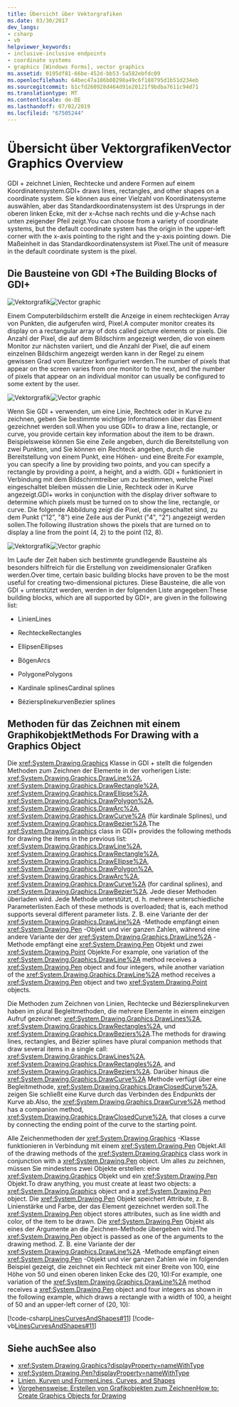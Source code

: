 ```yaml
---
title: Übersicht über Vektorgrafiken
ms.date: 03/30/2017
dev_langs:
- csharp
- vb
helpviewer_keywords:
- inclusive-inclusive endpoints
- coordinate systems
- graphics [Windows Forms], vector graphics
ms.assetid: 0195df81-66be-452d-bb53-5a582ebfdc09
ms.openlocfilehash: 64bec47a186b08298a49c6f188795d1b51d234eb
ms.sourcegitcommit: b1cfd260928d464d91e20121f9bdba7611c94d71
ms.translationtype: MT
ms.contentlocale: de-DE
ms.lasthandoff: 07/02/2019
ms.locfileid: "67505244"
---
```

# <a name="vector-graphics-overview"></a><span data-ttu-id="b6e54-102">Übersicht über Vektorgrafiken</span><span class="sxs-lookup"><span data-stu-id="b6e54-102">Vector Graphics Overview</span></span>
<span data-ttu-id="b6e54-103">GDI + zeichnet Linien, Rechtecke und andere Formen auf einem Koordinatensystem.</span><span class="sxs-lookup"><span data-stu-id="b6e54-103">GDI+ draws lines, rectangles, and other shapes on a coordinate system.</span></span> <span data-ttu-id="b6e54-104">Sie können aus einer Vielzahl von Koordinatensysteme auswählen, aber das Standardkoordinatensystem ist des Ursprungs in der oberen linken Ecke, mit der x-Achse nach rechts und die y-Achse nach unten zeigender Pfeil zeigt.</span><span class="sxs-lookup"><span data-stu-id="b6e54-104">You can choose from a variety of coordinate systems, but the default coordinate system has the origin in the upper-left corner with the x-axis pointing to the right and the y-axis pointing down.</span></span> <span data-ttu-id="b6e54-105">Die Maßeinheit in das Standardkoordinatensystem ist Pixel.</span><span class="sxs-lookup"><span data-stu-id="b6e54-105">The unit of measure in the default coordinate system is the pixel.</span></span>  
  
## <a name="the-building-blocks-of-gdi"></a><span data-ttu-id="b6e54-106">Die Bausteine von GDI +</span><span class="sxs-lookup"><span data-stu-id="b6e54-106">The Building Blocks of GDI+</span></span>  
 <span data-ttu-id="b6e54-107">![Vektorgrafik](./media/aboutgdip02-art01.gif "AboutGdip02_Art01")</span><span class="sxs-lookup"><span data-stu-id="b6e54-107">![Vector graphic](./media/aboutgdip02-art01.gif "AboutGdip02_Art01")</span></span>  
  
 <span data-ttu-id="b6e54-108">Einem Computerbildschirm erstellt die Anzeige in einem rechteckigen Array von Punkten, die aufgerufen wird, Pixel.</span><span class="sxs-lookup"><span data-stu-id="b6e54-108">A computer monitor creates its display on a rectangular array of dots called picture elements or pixels.</span></span> <span data-ttu-id="b6e54-109">Die Anzahl der Pixel, die auf dem Bildschirm angezeigt werden, die von einem Monitor zur nächsten variiert, und die Anzahl der Pixel, die auf einem einzelnen Bildschirm angezeigt werden kann in der Regel zu einem gewissen Grad vom Benutzer konfiguriert werden.</span><span class="sxs-lookup"><span data-stu-id="b6e54-109">The number of pixels that appear on the screen varies from one monitor to the next, and the number of pixels that appear on an individual monitor can usually be configured to some extent by the user.</span></span>  
  
 <span data-ttu-id="b6e54-110">![Vektorgrafik](./media/aboutgdip02-art02.gif "AboutGdip02_Art02")</span><span class="sxs-lookup"><span data-stu-id="b6e54-110">![Vector graphic](./media/aboutgdip02-art02.gif "AboutGdip02_Art02")</span></span>  
  
 <span data-ttu-id="b6e54-111">Wenn Sie GDI + verwenden, um eine Linie, Rechteck oder in Kurve zu zeichnen, geben Sie bestimmte wichtige Informationen über das Element gezeichnet werden soll.</span><span class="sxs-lookup"><span data-stu-id="b6e54-111">When you use GDI+ to draw a line, rectangle, or curve, you provide certain key information about the item to be drawn.</span></span> <span data-ttu-id="b6e54-112">Beispielsweise können Sie eine Zeile angeben, durch die Bereitstellung von zwei Punkten, und Sie können ein Rechteck angeben, durch die Bereitstellung von einem Punkt, eine Höhen- und eine Breite.</span><span class="sxs-lookup"><span data-stu-id="b6e54-112">For example, you can specify a line by providing two points, and you can specify a rectangle by providing a point, a height, and a width.</span></span> <span data-ttu-id="b6e54-113">GDI + funktioniert in Verbindung mit dem Bildschirmtreiber um zu bestimmen, welche Pixel eingeschaltet bleiben müssen die Linie, Rechteck oder in Kurve angezeigt.</span><span class="sxs-lookup"><span data-stu-id="b6e54-113">GDI+ works in conjunction with the display driver software to determine which pixels must be turned on to show the line, rectangle, or curve.</span></span> <span data-ttu-id="b6e54-114">Die folgende Abbildung zeigt die Pixel, die eingeschaltet sind, zu dem Punkt ("12", "8") eine Zeile aus der Punkt ("4", "2") angezeigt werden sollen.</span><span class="sxs-lookup"><span data-stu-id="b6e54-114">The following illustration shows the pixels that are turned on to display a line from the point (4, 2) to the point (12, 8).</span></span>  
  
 <span data-ttu-id="b6e54-115">![Vektorgrafik](./media/aboutgdip02-art03.gif "AboutGdip02_Art03")</span><span class="sxs-lookup"><span data-stu-id="b6e54-115">![Vector graphic](./media/aboutgdip02-art03.gif "AboutGdip02_Art03")</span></span>  
  
 <span data-ttu-id="b6e54-116">Im Laufe der Zeit haben sich bestimmte grundlegende Bausteine als besonders hilfreich für die Erstellung von zweidimensionaler Grafiken werden.</span><span class="sxs-lookup"><span data-stu-id="b6e54-116">Over time, certain basic building blocks have proven to be the most useful for creating two-dimensional pictures.</span></span> <span data-ttu-id="b6e54-117">Diese Bausteine, die alle von GDI + unterstützt werden, werden in der folgenden Liste angegeben:</span><span class="sxs-lookup"><span data-stu-id="b6e54-117">These building blocks, which are all supported by GDI+, are given in the following list:</span></span>  
  
- <span data-ttu-id="b6e54-118">Linien</span><span class="sxs-lookup"><span data-stu-id="b6e54-118">Lines</span></span>  
  
- <span data-ttu-id="b6e54-119">Rechtecke</span><span class="sxs-lookup"><span data-stu-id="b6e54-119">Rectangles</span></span>  
  
- <span data-ttu-id="b6e54-120">Ellipsen</span><span class="sxs-lookup"><span data-stu-id="b6e54-120">Ellipses</span></span>  
  
- <span data-ttu-id="b6e54-121">Bögen</span><span class="sxs-lookup"><span data-stu-id="b6e54-121">Arcs</span></span>  
  
- <span data-ttu-id="b6e54-122">Polygone</span><span class="sxs-lookup"><span data-stu-id="b6e54-122">Polygons</span></span>  
  
- <span data-ttu-id="b6e54-123">Kardinale splines</span><span class="sxs-lookup"><span data-stu-id="b6e54-123">Cardinal splines</span></span>  
  
- <span data-ttu-id="b6e54-124">Béziersplinekurven</span><span class="sxs-lookup"><span data-stu-id="b6e54-124">Bezier splines</span></span>  
  
## <a name="methods-for-drawing-with-a-graphics-object"></a><span data-ttu-id="b6e54-125">Methoden für das Zeichnen mit einem Graphikobjekt</span><span class="sxs-lookup"><span data-stu-id="b6e54-125">Methods For Drawing with a Graphics Object</span></span>  
 <span data-ttu-id="b6e54-126">Die <xref:System.Drawing.Graphics> Klasse in GDI + stellt die folgenden Methoden zum Zeichnen der Elemente in der vorherigen Liste: <xref:System.Drawing.Graphics.DrawLine%2A>, <xref:System.Drawing.Graphics.DrawRectangle%2A>, <xref:System.Drawing.Graphics.DrawEllipse%2A>, <xref:System.Drawing.Graphics.DrawPolygon%2A>, <xref:System.Drawing.Graphics.DrawArc%2A>, <xref:System.Drawing.Graphics.DrawCurve%2A> (für kardinale Splines), und <xref:System.Drawing.Graphics.DrawBezier%2A>.</span><span class="sxs-lookup"><span data-stu-id="b6e54-126">The <xref:System.Drawing.Graphics> class in GDI+ provides the following methods for drawing the items in the previous list: <xref:System.Drawing.Graphics.DrawLine%2A>, <xref:System.Drawing.Graphics.DrawRectangle%2A>, <xref:System.Drawing.Graphics.DrawEllipse%2A>, <xref:System.Drawing.Graphics.DrawPolygon%2A>, <xref:System.Drawing.Graphics.DrawArc%2A>, <xref:System.Drawing.Graphics.DrawCurve%2A> (for cardinal splines), and <xref:System.Drawing.Graphics.DrawBezier%2A>.</span></span> <span data-ttu-id="b6e54-127">Jede dieser Methoden überladen wird. Jede Methode unterstützt, d. h. mehrere unterschiedliche Parameterlisten.</span><span class="sxs-lookup"><span data-stu-id="b6e54-127">Each of these methods is overloaded; that is, each method supports several different parameter lists.</span></span> <span data-ttu-id="b6e54-128">Z. B. eine Variante der der <xref:System.Drawing.Graphics.DrawLine%2A> -Methode empfängt einen <xref:System.Drawing.Pen> -Objekt und vier ganzen Zahlen, während eine andere Variante der der <xref:System.Drawing.Graphics.DrawLine%2A> -Methode empfängt eine <xref:System.Drawing.Pen> Objekt und zwei <xref:System.Drawing.Point> Objekte.</span><span class="sxs-lookup"><span data-stu-id="b6e54-128">For example, one variation of the <xref:System.Drawing.Graphics.DrawLine%2A> method receives a <xref:System.Drawing.Pen> object and four integers, while another variation of the <xref:System.Drawing.Graphics.DrawLine%2A> method receives a <xref:System.Drawing.Pen> object and two <xref:System.Drawing.Point> objects.</span></span>  
  
 <span data-ttu-id="b6e54-129">Die Methoden zum Zeichnen von Linien, Rechtecke und Béziersplinekurven haben im plural Begleitmethoden, die mehrere Elemente in einem einzigen Aufruf gezeichnet: <xref:System.Drawing.Graphics.DrawLines%2A>, <xref:System.Drawing.Graphics.DrawRectangles%2A>, und <xref:System.Drawing.Graphics.DrawBeziers%2A>.</span><span class="sxs-lookup"><span data-stu-id="b6e54-129">The methods for drawing lines, rectangles, and Bézier splines have plural companion methods that draw several items in a single call: <xref:System.Drawing.Graphics.DrawLines%2A>, <xref:System.Drawing.Graphics.DrawRectangles%2A>, and <xref:System.Drawing.Graphics.DrawBeziers%2A>.</span></span> <span data-ttu-id="b6e54-130">Darüber hinaus die <xref:System.Drawing.Graphics.DrawCurve%2A> Methode verfügt über eine Begleitmethode, <xref:System.Drawing.Graphics.DrawClosedCurve%2A>, zeigen Sie schließt eine Kurve durch das Verbinden des Endpunkts der Kurve ab.</span><span class="sxs-lookup"><span data-stu-id="b6e54-130">Also, the <xref:System.Drawing.Graphics.DrawCurve%2A> method has a companion method, <xref:System.Drawing.Graphics.DrawClosedCurve%2A>, that closes a curve by connecting the ending point of the curve to the starting point.</span></span>  
  
 <span data-ttu-id="b6e54-131">Alle Zeichenmethoden der <xref:System.Drawing.Graphics> -Klasse funktionieren in Verbindung mit einem <xref:System.Drawing.Pen> Objekt.</span><span class="sxs-lookup"><span data-stu-id="b6e54-131">All of the drawing methods of the <xref:System.Drawing.Graphics> class work in conjunction with a <xref:System.Drawing.Pen> object.</span></span> <span data-ttu-id="b6e54-132">Um alles zu zeichnen, müssen Sie mindestens zwei Objekte erstellen: eine <xref:System.Drawing.Graphics> Objekt und ein <xref:System.Drawing.Pen> Objekt.</span><span class="sxs-lookup"><span data-stu-id="b6e54-132">To draw anything, you must create at least two objects: a <xref:System.Drawing.Graphics> object and a <xref:System.Drawing.Pen> object.</span></span> <span data-ttu-id="b6e54-133">Die <xref:System.Drawing.Pen> Objekt speichert Attribute, z. B. Linienstärke und Farbe, der das Element gezeichnet werden soll.</span><span class="sxs-lookup"><span data-stu-id="b6e54-133">The <xref:System.Drawing.Pen> object stores attributes, such as line width and color, of the item to be drawn.</span></span> <span data-ttu-id="b6e54-134">Die <xref:System.Drawing.Pen> Objekt als eines der Argumente an die Zeichnen-Methode übergeben wird.</span><span class="sxs-lookup"><span data-stu-id="b6e54-134">The <xref:System.Drawing.Pen> object is passed as one of the arguments to the drawing method.</span></span> <span data-ttu-id="b6e54-135">Z. B. eine Variante der der <xref:System.Drawing.Graphics.DrawLine%2A> -Methode empfängt einen <xref:System.Drawing.Pen> -Objekt und vier ganzen Zahlen wie im folgenden Beispiel gezeigt, die zeichnet ein Rechteck mit einer Breite von 100, eine Höhe von 50 und einen oberen linken Ecke des (20, 10):</span><span class="sxs-lookup"><span data-stu-id="b6e54-135">For example, one variation of the <xref:System.Drawing.Graphics.DrawLine%2A> method receives a <xref:System.Drawing.Pen> object and four integers as shown in the following example, which draws a rectangle with a width of 100, a height of 50 and an upper-left corner of (20, 10):</span></span>  
  
 [!code-csharp[LinesCurvesAndShapes#11](~/samples/snippets/csharp/VS_Snippets_Winforms/LinesCurvesAndShapes/CS/Class1.cs#11)]
 [!code-vb[LinesCurvesAndShapes#11](~/samples/snippets/visualbasic/VS_Snippets_Winforms/LinesCurvesAndShapes/VB/Class1.vb#11)]  
  
## <a name="see-also"></a><span data-ttu-id="b6e54-136">Siehe auch</span><span class="sxs-lookup"><span data-stu-id="b6e54-136">See also</span></span>

- <xref:System.Drawing.Graphics?displayProperty=nameWithType>
- <xref:System.Drawing.Pen?displayProperty=nameWithType>
- [<span data-ttu-id="b6e54-137">Linien, Kurven und Formen</span><span class="sxs-lookup"><span data-stu-id="b6e54-137">Lines, Curves, and Shapes</span></span>](lines-curves-and-shapes.md)
- [<span data-ttu-id="b6e54-138">Vorgehensweise: Erstellen von Grafikobjekten zum Zeichnen</span><span class="sxs-lookup"><span data-stu-id="b6e54-138">How to: Create Graphics Objects for Drawing</span></span>](how-to-create-graphics-objects-for-drawing.md)
